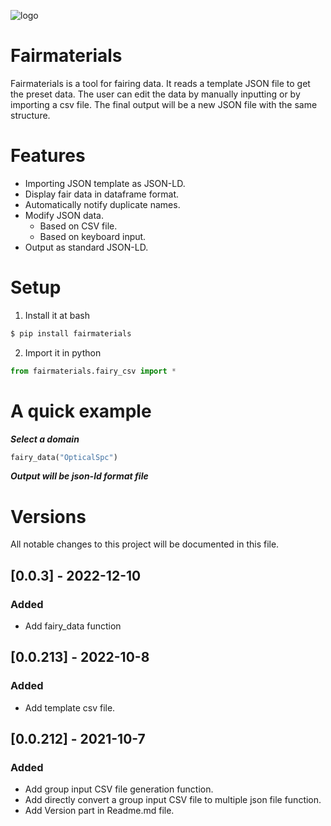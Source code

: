 
![logo](https://i.imgur.com/pqR2OBe.png)

# Fairmaterials
Fairmaterials is a tool for fairing data. It reads a template JSON file to get the preset data. The user can edit the data by manually inputting or by importing a csv file. The final output will be a new JSON file with the same structure. 


# Features
 -  Importing JSON template as JSON-LD.
 -   Display fair data in dataframe format.
 -   Automatically notify duplicate names.
 -   Modify JSON data.
		- Based on CSV file.
		- Based on keyboard input.
 -   Output as standard JSON-LD.
 
#  Setup
1. Install it at bash
```bash
$ pip install fairmaterials
```
2.	Import it in python
```python
from fairmaterials.fairy_csv import *
``` 
#  A quick example
***Select a domain***
```python
fairy_data("OpticalSpc")
``` 
***Output will be json-ld format file***

#  Versions
All notable changes to this project will be documented in this file.
## [0.0.3] - 2022-12-10
### Added
- Add fairy_data function
## [0.0.213] - 2022-10-8
### Added
- Add template csv file.
## [0.0.212] - 2021-10-7
### Added
- Add group input CSV file generation function.
- Add directly convert a group input CSV file to multiple json file function.
- Add Version part in Readme.md file.